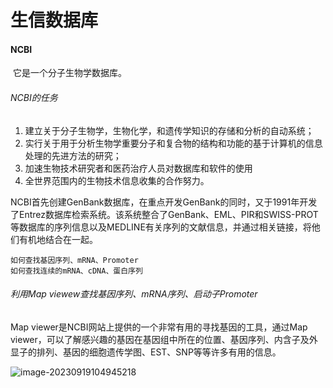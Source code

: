 # 生信数据库

#### NCBI

​	它是一个分子生物学数据库。

###### NCBI的任务

1. 建立关于分子生物学，生物化学，和遗传学知识的存储和分析的自动系统；
2. 实行关于用于分析生物学重要分子和复合物的结构和功能的基于计算机的信息处理的先进方法的研究；
3. 加速生物技术研究者和医药治疗人员对数据库和软件的使用
4. 全世界范围内的生物技术信息收集的合作努力。

NCBI首先创建GenBank数据库，在重点开发GenBank的同时，又于1991年开发了Entrez数据库检索系统。该系统整合了GenBank、EML、PIR和SWISS-PROT等数据库的序列信息以及MEDLINE有关序列的文献信息，并通过相关链接，将他们有机地结合在一起。

```
如何查找基因序列、mRNA、Promoter
如何查找连续的mRNA、cDNA、蛋白序列
```

###### 利用Map viewew查找基因序列、mRNA序列、启动子Promoter

Map viewer是NCBI网站上提供的一个非常有用的寻找基因的工具，通过Map viewer，可以了解感兴趣的基因在基因组中所在的位置、基因序列、内含子及外显子的排列、基因的细胞遗传学图、EST、SNP等等许多有用的信息。

![image-20230919104945218](D:\此电脑\生信学习\Learning_Summary\学习总结\Weekly-Summary\生信数据库.assets\image-20230919104945218.png)






















